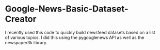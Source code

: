 # Google-News-Basic-Dataset-Creator
I recently used this code to quickly build newsfeed datasets based on a list of various topics. I did this using the pygooglenews API as well as the newspaper3k library.
